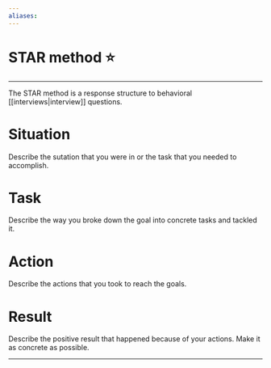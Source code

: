 ```yaml
---
aliases: 
---
```

# STAR method ⭐️
---
The STAR method is a response structure to behavioral [[interviews|interview]] questions.

# Situation
Describe the sutation that you were in or the task that you needed to accomplish.

# Task
Describe the way you broke down the goal into concrete tasks and tackled it. 

# Action
Describe the actions that you took to reach the goals. 

# Result
Describe the positive result that happened because of your actions. Make it as concrete as possible. 

---
[1]: https://www.vawizard.org/wiz-pdf/STAR_Method_Interviews.pdf